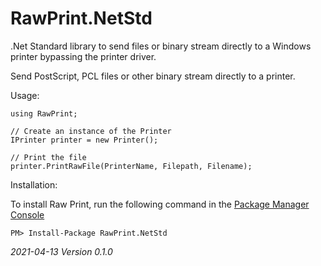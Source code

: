RawPrint.NetStd
===============

.Net Standard library to send files or binary stream directly to a Windows printer bypassing the printer driver.

Send PostScript, PCL files or other binary stream directly to a printer.

Usage:

    using RawPrint;

    // Create an instance of the Printer
    IPrinter printer = new Printer();

    // Print the file
    printer.PrintRawFile(PrinterName, Filepath, Filename);

Installation:

To install Raw Print, run the following command in the [Package Manager Console](http://docs.nuget.org/docs/start-here/using-the-package-manager-console)

	PM> Install-Package RawPrint.NetStd

*2021-04-13 Version 0.1.0*

